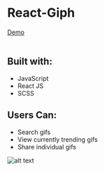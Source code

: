 <h1>React-Giph</h1>
<a href="https://bd2187.github.io/react-giph/">
  Demo
</a>
<br />
<br />

<h2>Built with:</h2>
<ul>
  <li>JavaScript</li>
  <li>React JS</li>
  <li>SCSS</li>
</ul>

<h2>Users Can:</h2>
<ul>
  <li>Search gifs</li>
  <li>View currently trending gifs</li>
  <li>Share individual gifs</li>
</ul>

![alt text](https://media.giphy.com/media/1luclLrW4FZkY/giphy.gif)
